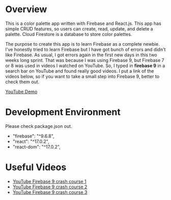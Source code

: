 # Overview

This is a color palette app written with Firebase and React.js.
This app has simple CRUD features, so users can create, read, update, and delete a palette.
Cloud Firestore is a database to store color palettes. 

The purpose to create this app is to learn Firebase as a complete newbie. I've honestly tried to learn Firebase but I have got bunch of errors and didn't like Firebase. 
As usual, I got errors again in the first new days in this two weeks long sprint. That was because I was using Firebase 9, but Firebase 7 or 8 was used in videos I watched on YouTube.
So, I typed in **firebase 9** in a search bar on YouTube and found really good videos. I put a link of the videos below, so if you want to take a small step into Firebase 9, better to check them out. 

[YouTube Demo](https://youtu.be/WuNgA8EfA50)

# Development Environment

Please check package.json out. 
-  "firebase": "^9.6.8",
-  "react": "^17.0.2",
-  "react-dom": "^17.0.2",

# Useful Videos

- [YouTube Firebase 9 crash course 1](https://youtu.be/jCY6DH8F4oc)
- [YouTube Firebase 9 crash course 2](https://youtu.be/9zdvmgGsww0)
- [YouTube Firebase 9 crash course 3](https://youtu.be/ig91zc-ERSE)
